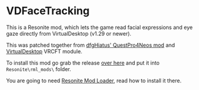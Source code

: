 # VDFaceTracking

This is a Resonite mod, which lets the game read facial expressions and eye gaze directly from VirtualDesktop (v1.29 or newer).

This was patched together from [dfgHiatus' QuestPro4Neos mod](https://github.com/dfgHiatus/QuestPro4Neos) and [VirtualDesktop](https://www.vrdesktop.net/) VRCFT module.

To install this mod go grab the release [over here](https://github.com/Zeitheron/VDFaceTracking/releases/latest) and put it into `Resonite\rml_mods\` folder.

You are going to need [Resonite Mod Loader](https://github.com/resonite-modding-group/ResoniteModLoader), read how to install it there.
